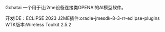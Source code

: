Gchatai
一个用于让j2me设备连接类OPENAI的AI模型软件。

开发IDE：ECLIPSE 2023
J2ME插件:oracle-jmesdk-8-3-rr-eclipse-plugins
WTK版本:Wireless Toolkit 2.5.2

